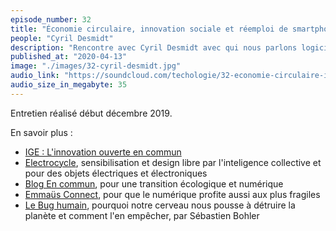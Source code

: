 ```yaml
---
episode_number: 32
title: "Économie circulaire, innovation sociale et réemploi de smartphones"
people: "Cyril Desmidt"
description: "Rencontre avec Cyril Desmidt avec qui nous parlons logiciels libres, innovation sociale, réemploi d'équipements électroniques, transition numérique et écologique, économie circulaire, recylcage, low-tech, écoconception, épuisement de ressources et même sérendipité."
published_at: "2020-04-13"
image: "./images/32-cyril-desmidt.jpg"
audio_link: "https://soundcloud.com/techologie/32-economie-circulaire-innovation-reemploi-de-smartphones"
audio_size_in_megabyte: 35
---
```


Entretien réalisé début décembre 2019.

<div class="block">

En savoir plus :

* [IGE : L'innovation ouverte en commun](https://infognueureka.fr/)
* [Electrocycle](https://www.electrocycle.co/), sensibilisation et design libre par l'inteligence collective et pour des objets électriques et électroniques
* [Blog En commun](http://encommun.org/), pour une transition écologique et numérique
* [Emmaüs Connect](https://emmaus-connect.org/), pour que le numérique profite aussi aux plus fragiles 
* [Le Bug humain](https://fr.wikipedia.org/wiki/Le_Bug_humain), pourquoi notre cerveau nous pousse à détruire la planète et comment l'en empêcher, par Sébastien Bohler

</div>
